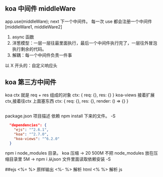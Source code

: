 ## koa 中间件 middleWare
app.use(middleWare);
next 下一个中间件。
每一次 use 都会注册一个中间件
[middleWare1, middleWare2]
1. async 函数
2. 洋葱模型：一层一层往最里面执行，最后一个中间件执行完了，一层往外冒泡执行剩余的代码。
3. 解耦：每一个中间件负责一件事

以 X 开头的：自定义响应头

## koa 第三方中间件
  koa ctx 就是 req + res 组成的对象
ctx: {
  req: {},
  res: {}
}
koa-views
接着扩展 ctx,接着往ctx 上面塞东西
ctx: {
  req: {},
  res: {},
  render: () => {}
}

##
package.json 项目描述
依赖 npm install 下来的文件。
-S
```json
  "dependencies": {
    "ejs": "^2.6.1",
    "koa": "^2.7.0",
    "koa-views": "^6.2.0"
  }
```
npm i node_modules 目录。
koa 压缩 -> 20 500M
不把 node_modules 放在压缩目录里 5M ->
npm i 从json 文件里面读取依赖安装
-S

##ejs
<%= %> 原样输出
<%- %> 解析 html
<% %>  解析 js